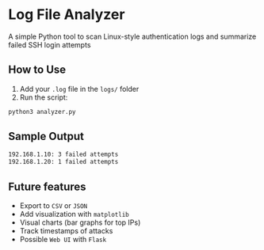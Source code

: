 # Log File Analyzer

A simple Python tool to scan Linux-style authentication logs and summarize failed SSH login attempts

## How to Use

1. Add your `.log` file in the `logs/` folder
2. Run the script:

```bash
python3 analyzer.py
```

## Sample Output
```bash
192.168.1.10: 3 failed attempts
192.168.1.20: 1 failed attempts
```

## Future features
- Export to `CSV` or `JSON`
- Add visualization with `matplotlib`
- Visual charts (bar graphs for top IPs)
- Track timestamps of attacks
- Possible `Web UI` with `Flask`
